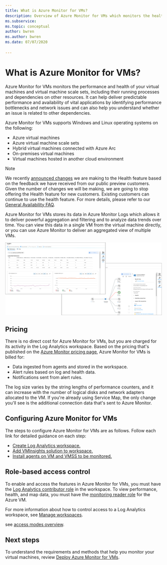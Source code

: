 ```yaml
---
title: What is Azure Monitor for VMs?
description: Overview of Azure Monitor for VMs which monitors the health and performance of the Azure VMs in addition to automatically discovering and mapping application components and their dependencies. 
ms.subservice: 
ms.topic: conceptual
author: bwren
ms.author: bwren
ms.date: 07/07/2020

---
```


# What is Azure Monitor for VMs?

Azure Monitor for VMs monitors the performance and health of your virtual machines and virtual machine scale sets, including their running processes and dependencies on other resources. It can help deliver predictable performance and availability of vital applications by identifying performance bottlenecks and network issues and can also help you understand whether an issue is related to other dependencies.

Azure Monitor for VMs supports Windows and Linux operating systems on the following:

- Azure virtual machines
- Azure virtual machine scale sets
- Hybrid virtual machines connected with Azure Arc
- On-premises virtual machines
- Virtual machines hosted in another cloud environment
  


>[!NOTE]
>We recently [announced changes](https://azure.microsoft.com/updates/updates-to-azure-monitor-for-virtual-machines-preview-before-general-availability-release/
) we are making to the Health feature based on the feedback we have received from our public preview customers. Given the number of changes we will be making, we are going to stop offering the Health feature for new customers. Existing customers can continue to use the health feature. For more details, please refer to our [General Availability FAQ](vminsights-ga-release-faq.md).  


Azure Monitor for VMs stores its data in Azure Monitor Logs which allows it to deliver powerful aggregation and filtering and to analyze data trends over time. You can view this data in a single VM from the virtual machine directly, or you can use Azure Monitor to deliver an aggregated view of multiple VMs.

![Virtual machine insights perspective in the Azure portal](media/vminsights-overview/vminsights-azmon-directvm.png)


## Pricing
There is no direct cost for Azure Monitor for VMs, but you are charged for its activity in the Log Analytics workspace. Based on the pricing that's published on the [Azure Monitor pricing page](https://azure.microsoft.com/pricing/details/monitor/), Azure Monitor for VMs is billed for:

- Data ingested from agents and stored in the workspace.
- Alert rules based on log and health data.
- Notifications sent from alert rules.

The log size varies by the string lengths of performance counters, and it can increase with the number of logical disks and network adapters allocated to the VM. If you're already using Service Map, the only change you'll see is the additional connection data that's sent to Azure Monitor.​


## Configuring Azure Monitor for VMs
The steps to configure Azure Monitor for VMs are as follows. Follow each link for detailed guidance on each step:

- [Create Log Analytics workspace.](vminsights-configure-workspace.md#create-log-analytics-workspace)
- [Add VMInsights solution to workspace.](vminsights-configure-workspace.md#add-vminsights-solution-to-workspace)
- [Install agents on VM and VMSS to be monitored.](vminsights-enable-overview.md)

## Role-based access control

To enable and access the features in Azure Monitor for VMs, you must have the [Log Analytics contributor role](../platform/manage-access.md#manage-access-using-azure-permissions) in the workspace. To view performance, health, and map data, you must have the [monitoring reader role](../platform/roles-permissions-security.md#built-in-monitoring-roles) for the Azure VM.

For more information about how to control access to a Log Analytics workspace, see [Manage workspaces](../../azure-monitor/platform/manage-access.md).



 see [access modes overview](../platform/design-logs-deployment.md#access-mode).


## Next steps

To understand the requirements and methods that help you monitor your virtual machines, review [Deploy Azure Monitor for VMs](vminsights-enable-overview.md).

